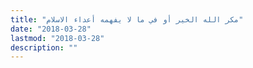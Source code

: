 ```yaml
---
title: "مكر الله الخير أو في ما لا يفهمه أعداء الاسلام"
date: "2018-03-28"
lastmod: "2018-03-28"
description: ""
---
```

###